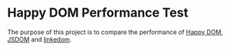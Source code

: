 # Happy DOM Performance Test
The purpose of this project is to compare the performance of [Happy DOM](https://github.com/capricorn86/happy-dom), [JSDOM](https://github.com/jsdom/jsdom) and [linkedom](https://github.com/WebReflection/linkedom).
